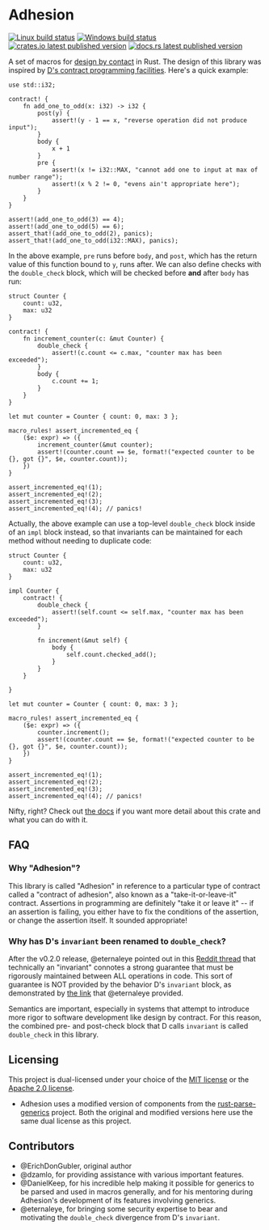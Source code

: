 # Adhesion

[![Linux build status](https://travis-ci.org/ErichDonGubler/adhesion-rs.svg)](https://travis-ci.org/ErichDonGubler/adhesion-rs)
[![Windows build status](https://ci.appveyor.com/api/projects/status/github/ErichDonGubler/adhesion-rs?svg=true)](https://ci.appveyor.com/project/ErichDonGubler/adhesion-rs)
[![crates.io latest published version](https://img.shields.io/crates/v/adhesion.svg)](https://crates.io/crates/adhesion)
[![docs.rs latest published version](https://docs.rs/adhesion/badge.svg)](https://docs.rs/adhesion)

A set of macros for [design by contact](https://en.wikipedia.org/wiki/Design_by_contract)
in Rust. The design of this library was inspired by [D's contract programming
facilities](https://tour.dlang.org/tour/en/gems/contract-programming).
Here's a quick example:

```rust,skt-main
use std::i32;

contract! {
    fn add_one_to_odd(x: i32) -> i32 {
        post(y) {
            assert!(y - 1 == x, "reverse operation did not produce input");
        }
        body {
            x + 1
        }
        pre {
            assert!(x != i32::MAX, "cannot add one to input at max of number range");
            assert!(x % 2 != 0, "evens ain't appropriate here");
        }
    }
}

assert!(add_one_to_odd(3) == 4);
assert!(add_one_to_odd(5) == 6);
assert_that!(add_one_to_odd(2), panics);
assert_that!(add_one_to_odd(i32::MAX), panics);
```

In the above example, `pre` runs before `body`, and `post`, which has the
return value of this function bound to `y`, runs after. We can also define
checks with the `double_check` block, which will be checked before **and**
after `body` has run:

```rust,should_panic,skt-main
struct Counter {
    count: u32,
    max: u32
}

contract! {
    fn increment_counter(c: &mut Counter) {
        double_check {
            assert!(c.count <= c.max, "counter max has been exceeded");
        }
        body {
            c.count += 1;
        }
    }
}

let mut counter = Counter { count: 0, max: 3 };

macro_rules! assert_incremented_eq {
    ($e: expr) => ({
        increment_counter(&mut counter);
        assert!(counter.count == $e, format!("expected counter to be {}, got {}", $e, counter.count));
    })
}

assert_incremented_eq!(1);
assert_incremented_eq!(2);
assert_incremented_eq!(3);
assert_incremented_eq!(4); // panics!
```

Actually, the above example can use a top-level `double_check` block inside of
an `impl` block instead, so that invariants can be maintained for each method
without needing to duplicate code:

```rust,should_panic,skt-main
struct Counter {
    count: u32,
    max: u32
}

impl Counter {
    contract! {
        double_check {
            assert!(self.count <= self.max, "counter max has been exceeded");
        }

        fn increment(&mut self) {
            body {
                self.count.checked_add();
            }
        }
    }

}

let mut counter = Counter { count: 0, max: 3 };

macro_rules! assert_incremented_eq {
    ($e: expr) => ({
        counter.increment();
        assert!(counter.count == $e, format!("expected counter to be {}, got {}", $e, counter.count));
    })
}

assert_incremented_eq!(1);
assert_incremented_eq!(2);
assert_incremented_eq!(3);
assert_incremented_eq!(4); // panics!
```

Nifty, right? Check out [the docs](https://docs.rs/adhesion) if you want more
detail about this crate and what you can do with it.

## FAQ

### Why "Adhesion"?

This library is called "Adhesion" in reference to a particular type of contract
called a "contract of adhesion", also known as a "take-it-or-leave-it"
contract. Assertions in programming are definitely "take it or leave it" -- if
an assertion is failing, you either have to fix the conditions of the
assertion, or change the assertion itself. It sounded appropriate!

### Why has D's `invariant` been renamed to `double_check`?

After the v0.2.0 release, @eternaleye pointed out in this [Reddit thread](https://www.reddit.com/r/rust/comments/6ooinu/adhesionrs_v020_contract_programming_in_rust_with/dkjd3kc/)
that technically an "invariant" connotes a strong guarantee that must be
rigorously maintained between ALL operations in code. This sort of guarantee is
NOT provided by the behavior D's `invariant` block, as demonstrated by [the
link](http://hackingdistributed.com/2016/07/13/reentrancy-woes/) that
@eternaleye provided.

Semantics are important, especially in systems that attempt to introduce more
rigor to software development like design by contract. For this reason, the
combined pre- and post-check block that D calls `invariant` is called
`double_check` in this library.

## Licensing

This project is dual-licensed under your choice of the [MIT license](/LICENSE-MIT)
or the [Apache 2.0 license](/LICENSE-APACHE-2.0).

* Adhesion uses a modified version of components from the [rust-parse-generics](https://github.com/DanielKeep/rust-parse-generics)
    project. Both the original and modified versions here use the same dual
    license as this project.

## Contributors

* @ErichDonGubler, original author
* @dzamlo, for providing assistance with various important features.
* @DanielKeep, for his incredible help making it possible for generics to be
    parsed and used in macros generally, and for his mentoring during
    Adhesion's development of its features involving generics.
* @eternaleye, for bringing some security expertise to bear and motivating
    the `double_check` divergence from D's `invariant`.

